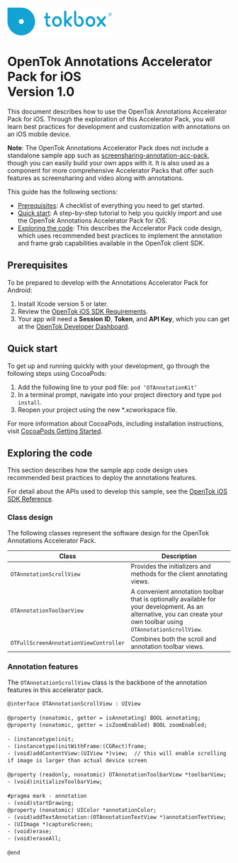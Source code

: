 ![logo](../tokbox-logo.png)

# OpenTok Annotations Accelerator Pack for iOS<br/>Version 1.0

This document describes how to use the OpenTok Annotations Accelerator Pack for iOS. Through the exploration of this Accelerator Pack, you will learn best practices for development and customization with annotations on an iOS mobile device.

**Note**: The OpenTok Annotations Accelerator Pack does not include a standalone sample app such as [screensharing-annotation-acc-pack](https://github.com/opentok/screensharing-annotation-acc-pack), though you can easily build your own apps with it. It is also used as a component for more comprehensive Accelerator Packs that offer such features as screensharing and video along with annotations. 


This guide has the following sections:

* [Prerequisites](#prerequisites): A checklist of everything you need to get started.
* [Quick start](#quick-start): A step-by-step tutorial to help you quickly import and use the OpenTok Annotations Accelerator Pack for iOS.
* [Exploring the code](#exploring-the-code): This describes the Accelerator Pack code design, which uses recommended best practices to implement the annotation and frame grab capabilities available in the OpenTok client SDK.  


## Prerequisites

To be prepared to develop with the Annotations Accelerator Pack for Android:

1. Install Xcode version 5 or later.
2. Review the [OpenTok iOS SDK Requirements](https://tokbox.com/developer/sdks/ios/).
3. Your app will need a **Session ID**, **Token**, and **API Key**, which you can get at the [OpenTok Developer Dashboard](https://dashboard.tokbox.com/).


## Quick start

To get up and running quickly with your development, go through the following steps using CocoaPods:

1.  Add the following line to your pod file: ` pod ‘OTAnnotationKit’  `
2. In a terminal prompt, navigate into your project directory and type `pod install`.
3. Reopen your project using the new *.xcworkspace file.

For more information about CocoaPods, including installation instructions, visit [CocoaPods Getting Started](https://guides.cocoapods.org/using/getting-started.html#getting-started).


## Exploring the code

This section describes how the sample app code design uses recommended best practices to deploy the annotations features. 

For detail about the APIs used to develop this sample, see the [OpenTok iOS SDK Reference](https://tokbox.com/developer/sdks/ios/reference/).


### Class design

The following classes represent the software design for the OpenTok Annotations Accelerator Pack.

| Class        | Description  |
| ------------- | ------------- |
| `OTAnnotationScrollView` | Provides the initializers and methods for the client annotating views. |
| `OTAnnotationToolbarView`   | A convenient annotation toolbar that is optionally available for your development. As an alternative, you can create your own toolbar using `OTAnnotationScrollView`. |
| `OTFullScreenAnnotationViewController`   | Combines both the scroll and annotation toolbar views. |


### Annotation features

The `OTAnnotationScrollView` class is the backbone of the annotation features in this accelerator pack.


```objc
@interface OTAnnotationScrollView : UIView

@property (nonatomic, getter = isAnnotating) BOOL annotating;
@property (nonatomic, getter = isZoomEnabled) BOOL zoomEnabled;

- (instancetype)init;
- (instancetype)initWithFrame:(CGRect)frame;
- (void)addContentView:(UIView *)view;  // this will enable scrolling if image is larger than actual device screen

@property (readonly, nonatomic) OTAnnotationToolbarView *toolbarView;
- (void)initializeToolbarView;

#pragma mark - annotation
- (void)startDrawing;
@property (nonatomic) UIColor *annotationColor;
- (void)addTextAnnotation:(OTAnnotationTextView *)annotationTextView;
- (UIImage *)captureScreen;
- (void)erase;
- (void)eraseAll;

@end
```


